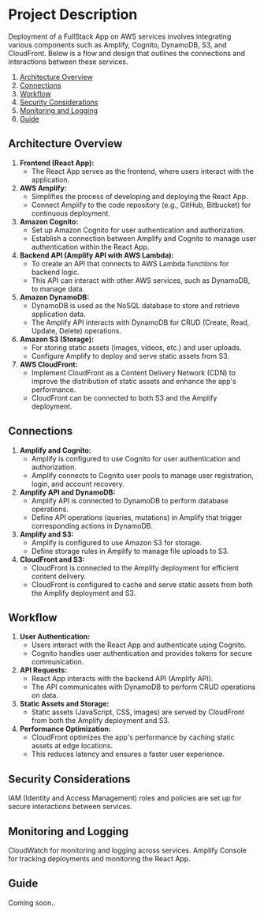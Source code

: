 # Project Description
Deployment of a FullStack App on AWS services involves
integrating various components such as Amplify, Cognito, DynamoDB, S3,
and CloudFront. Below is a flow and design that outlines the
connections and interactions between these services.

1. [Architecture Overview](#architecture-overview)
2. [Connections](#connections)
3. [Workflow](#workflow)
4. [Security Considerations](#security-considerations)
5. [Monitoring and Logging](#monitoring-and-logging)
6. [Guide](#guide)

## Architecture Overview

1.  **Frontend (React App):**
    -   The React App serves as the frontend, where users interact with
        the application.
2.  **AWS Amplify:**
    -   Simplifies the process of developing and deploying
        the React App.
    -   Connect Amplify to the code repository (e.g., GitHub,
        Bitbucket) for continuous deployment.
3.  **Amazon Cognito:**
    -   Set up Amazon Cognito for user authentication and authorization.
    -   Establish a connection between Amplify and Cognito to manage
        user authentication within the React App.
4.  **Backend API (Amplify API with AWS Lambda):**
    -   To create an API that connects to AWS Lambda
        functions for backend logic.
    -   This API can interact with other AWS services, such as DynamoDB,
        to manage data.
5.  **Amazon DynamoDB:**
    -   DynamoDB is used as the NoSQL database to store and retrieve
        application data.
    -   The Amplify API interacts with DynamoDB for CRUD (Create, Read,
        Update, Delete) operations.
6.  **Amazon S3 (Storage):**
    -   For storing static assets (images, videos, etc.)
        and user uploads.
    -   Configure Amplify to deploy and serve static assets from S3.
7.  **AWS CloudFront:**
    -   Implement CloudFront as a Content Delivery Network (CDN) to
        improve the distribution of static assets and enhance the app's
        performance.
    -   CloudFront can be connected to both S3 and the Amplify
        deployment.

## Connections

1.  **Amplify and Cognito:**
    -   Amplify is configured to use Cognito for user authentication and
        authorization.
    -   Amplify connects to Cognito user pools to manage user
        registration, login, and account recovery.
2.  **Amplify API and DynamoDB:**
    -   Amplify API is connected to DynamoDB to perform database
        operations.
    -   Define API operations (queries, mutations) in Amplify that
        trigger corresponding actions in DynamoDB.
3.  **Amplify and S3:**
    -   Amplify is configured to use Amazon S3 for storage.
    -   Define storage rules in Amplify to manage file uploads to S3.
4.  **CloudFront and S3:**
    -   CloudFront is connected to the Amplify deployment for efficient
        content delivery.
    -   CloudFront is configured to cache and serve static assets from
        both the Amplify deployment and S3.

## Workflow

1.  **User Authentication:**
    -   Users interact with the React App and authenticate using
        Cognito.
    -   Cognito handles user authentication and provides tokens for
        secure communication.
2.  **API Requests:**
    -   React App interacts with the backend API (Amplify API).
    -   The API communicates with DynamoDB to perform CRUD operations on
        data.
3.  **Static Assets and Storage:**
    -   Static assets (JavaScript, CSS, images) are served by CloudFront
        from both the Amplify deployment and S3.
4.  **Performance Optimization:**
    -   CloudFront optimizes the app's performance by caching static
        assets at edge locations.
    -   This reduces latency and ensures a faster user experience.

## Security Considerations
IAM (Identity and Access
Management) roles and policies are set up for secure interactions
between services.

## Monitoring and Logging
CloudWatch for monitoring and
logging across services. Amplify Console for tracking
deployments and monitoring the React App.

## Guide
Coming soon..
